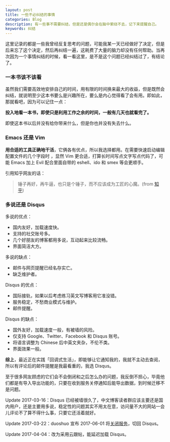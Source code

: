 ```yaml
---
layout: post
title: 一些不必纠结的事情
categories: Blog
description: 有一些事不需要纠结，但是还是偶尔会在脑中萦绕不去，记下来提醒自己。
keywords: 纠结
---
```


这里记录的都是一些我曾经反复思考的问题，可能我某一天已经做好了决定，但是后来忘了这个决定，然后再纠结一遍，这耗费了大量的脑力却没有任何帮助。当再次因为一个事情纠结的时候，看一看这里，是不是这个问题已经纠结过了，有结论了。

### 一本书该不该看

虽然我们需要高效地安排自己的时间，用有限的时间换来最大的收益，但是既然会纠结，就说明至少这本书要么是兴趣所在，要么是内心觉得看了会有用。即如此，那就看吧，因为可以记住一点：

**投入地看一本书，即使只是利用工作之余的时间，一般有几天也就看完了。**

即使这本书以后并没有给你带来什么，但是你也并没有失去什么。

### Emacs 还是 Vim

**用合适的工具正确地干活**，它俩各有优点，所以我选择都用。在需要快速启动编辑配置文件的几个字段时 ，显然 Vim 更合适，打算长时间写点文字写点代码了，可能 Emacs 加上 Evil 配合里面自带的 eshell、ido 和 smex 等会更顺手。

引用知乎网友的话：

> 锤子再好，再牛逼，也只是个锤子，而不应该成为工匠的心魔。(from [知乎](http://zhi.hu/WlGf))

### 多说还是 Disqus

多说的优点：

* 国内友好，加载速度快。
* 支持的社交账号多。
* 几个好朋友的博客都用多说，互动起来比较流畅。
* 界面简洁大方。

多说的缺点：

* 邮件与网页提醒已经名存实亡。
* 缺乏维护者。

Disqus 的优点：

* 国际接轨，如果以后考虑练习英文写博客用它准没错。
* 服务稳定，不愁商业模式与维护。
* 邮件提醒。

Disqus 的缺点：

* 国外友好，加载速度一般，有被墙的风险。
* 仅支持 Google、Twitter、Facebook 和 Disqus 账号。
* 将语言调整为 Chinese 后中英文夹杂，不伦不类。
* 界面效果一般。

**综上**，最近正在实践「回调式生活」，即能够让它通知我的，我就不主动去查阅，所以有评论后的邮件提醒是我最看重的，我选 Disqus。

至于很多网友顾虑的它们会不会倒闭和之后怎么办的问题，我反倒不担心，毕竟他们都是有导入导出功能的，只要在收到服务关停通知后能导出数据，到时候迁移不是问题。

Update 2017-03-16：Disqus 已经被墙很久了，中文博客读者群应该主要还是国内用户，还是主要用多说，稳定性的问题其实不用太在意，访问量不大的网站一会儿评论不了算不得什么事，只要它还活着就好。

Update 2017-03-22：duoshuo 宣布 2017-06-01 将[关闭服务](http://dev.duoshuo.com/threads/58d1169ae293b89a20c57241)，切回 Disqus。

Update 2017-04-04：改为采用云跟帖，能延迟加载 Disqus。
